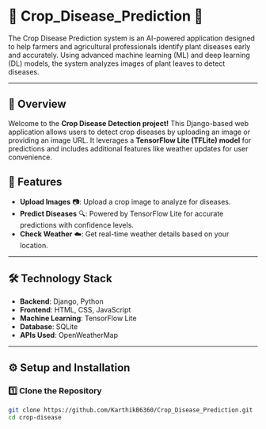 # 🌾 Crop_Disease_Prediction 🚜 
The Crop Disease Prediction system is an AI-powered application designed to help farmers and agricultural professionals identify plant diseases early and accurately. Using advanced machine learning (ML) and deep learning (DL) models, the system analyzes images of plant leaves to detect diseases.

---

## 🌟 **Overview**  
Welcome to the **Crop Disease Detection project!** This Django-based web application allows users to detect crop diseases by uploading an image or providing an image URL. It leverages a **TensorFlow Lite (TFLite) model** for predictions and includes additional features like weather updates for user convenience.

## 🌟 Features  

- **Upload Images** 📷: Upload a crop image to analyze for diseases.  
- **Predict Diseases** 🔍: Powered by TensorFlow Lite for accurate predictions with confidence levels.    
- **Check Weather** ☁️: Get real-time weather details based on your location.  

---

## 🛠️ Technology Stack  

- **Backend**: Django, Python  
- **Frontend**: HTML, CSS, JavaScript  
- **Machine Learning**: TensorFlow Lite  
- **Database**: SQLite  
- **APIs Used**: OpenWeatherMap  

---

## ⚙️ Setup and Installation  

### 1️⃣ Clone the Repository  

```bash  
git clone https://github.com/KarthikB6360/Crop_Disease_Prediction.git 
cd crop-disease 
